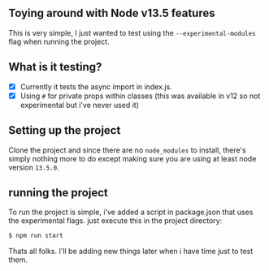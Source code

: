 ## Toying around with Node v13.5 features 

This is very simple, I just wanted to test using the `--experimental-modules`
flag when running the project. 

## What is it testing? 

- [x] Currently it tests the async import in index.js.
- [x] Using `#` for private props within classes (this was available in v12 so not experimental but i've never used it)

## Setting up the project 

Clone the project and since there are no `node_modules` to
install, there's simply nothing more to do except making sure 
you are using at least node version `13.5.0`. 

## running the project

To run the project is simple,  i've added a script in package.json that uses the experimental flags.
just execute this in the project directory:

```bash
$ npm run start
``` 

Thats all folks. I'll be adding new things later when i have time
just to test them. 
